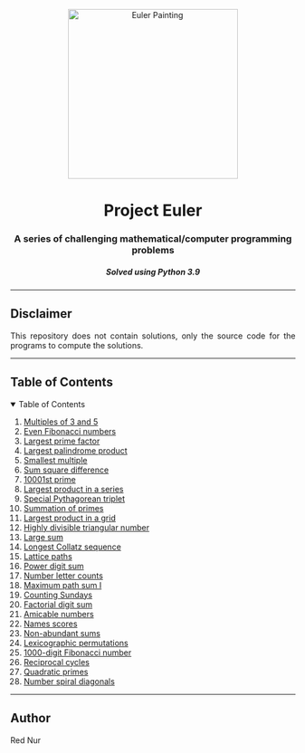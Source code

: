 <p align="center"> 
  <img src="https://projecteuler.net/images/clipart/euler_portrait.png" alt="Euler Painting" height="300px"/>
</p>

<h1 align="center"> Project Euler </h1>
<h3 align="center"> A series of challenging mathematical/computer programming problems </h3>
<h5 align="center"> Solved using Python 3.9 </h5>


-----------------------------------------------------

<h2 id="Disclaimer"> Disclaimer </h2>

<p align="justify"> 
  This repository does not contain solutions, only the source code for the programs to compute the solutions.
</p>

-----------------------------------------------------

<!-- TABLE OF CONTENTS -->
<h2 id="table-of-contents">Table of Contents</h2>

<details open="open">
  <summary>Table of Contents</summary>
  <ol>
    <li><a href="001/">Multiples of 3 and 5</a></li>
    <li><a href="002/">Even Fibonacci numbers</a></li>
    <li><a href="003/">Largest prime factor</a></li>
    <li><a href="004/">Largest palindrome product</a></li>
    <li><a href="005/">Smallest multiple</a></li>
    <li><a href="006/">Sum square difference</a></li>
    <li><a href="007/">10001st prime</a></li>
    <li><a href="008/">Largest product in a series</a></li>
    <li><a href="009/">Special Pythagorean triplet</a></li>
    <li><a href="010/">Summation of primes</a></li>
    <li><a href="011/">Largest product in a grid</a></li>
    <li><a href="012/">Highly divisible triangular number</a></li>
    <li><a href="013/">Large sum</a></li>
    <li><a href="014/">Longest Collatz sequence</a></li>
    <li><a href="015/">Lattice paths</a></li>
    <li><a href="016/">Power digit sum</a></li>
    <li><a href="017/">Number letter counts</a></li>
    <li><a href="018/">Maximum path sum I</a></li>
    <li><a href="019/">Counting Sundays</a></li>
    <li><a href="020/">Factorial digit sum</a></li>
    <li><a href="021/">Amicable numbers</a></li>
    <li><a href="022/">Names scores</a></li>
    <li><a href="023/">Non-abundant sums</a></li>
    <li><a href="024/">Lexicographic permutations</a></li>
    <li><a href="025/">1000-digit Fibonacci number</a></li>
    <li><a href="026/">Reciprocal cycles</a></li>
    <li><a href="027/">Quadratic primes</a></li>
    <li><a href="028/">Number spiral diagonals</a></li>
  </ol>
</details>

-----------------------------------------------------

<h2 id="Author"> Author </h2>

<p align="justify"> 
  Red Nur
</p>